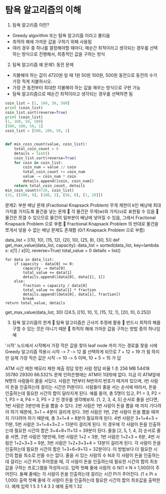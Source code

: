 # 탐욕 알고리즘의 이해
1. 탐욕 알고리즘 이란?
-	Greedy algorithm 또는 탐욕 알고리즘 이라고 불리움
-	최적의 해에 가까운 값을 구하기 위해 사용됨
-	여러 경우 중 하나를 결정해야할 때마다, 매순간 최적이라고 생각되는 경우를 선택하는 방식으로 진행해서, 최종적인 값을 구하는 방식

2. 탐욕 알고리즘 예
문제1: 동전 문제
-	지불해야 하는 값이 4720원 일 때 1원 50원 100원, 500원 동전으로 동전의 수가 가장 적게 지불하시오.
-	가장 큰 동전부터 최대한 지불해야 하는 값을 채우는 방식으로 구현 가능
-	탐욕 알고리즘으로 매순간 최적이라고 생각되는 경우를 선택하면 됨

```python
coin_list = [1, 100, 50, 500]
print (coin_list)
coin_list.sort(reverse=True)
print (coin_list)
[1, 100, 50, 500]
[500, 100, 50, 1]
coin_list = [500, 100, 50, 1]


def min_coin_count(value, coin_list):
    total_coin_count = 0
    details = list()
    coin_list.sort(reverse=True)
    for coin in coin_list:
        coin_num = value // coin
        total_coin_count += coin_num
        value -= coin_num * coin
        details.append([coin, coin_num])
    return total_coin_count, details
min_coin_count(4720, coin_list)
(31, [[500, 9], [100, 2], [50, 0], [1, 20]])
```



문제2: 부분 배낭 문제 (Fractional Knapsack Problem)
무게 제한이 k인 배낭에 최대 가치를 가지도록 물건을 넣는 문제
	각 물건은 무게(w)와 가치(v)로 표현될 수 있음
	물건은 쪼갤 수 있으므로 물건의 일부분이 배낭에 넣어질 수 있음, 그래서 Fractional Knapsack Problem 으로 부름
	Fractional Knapsack Problem 의 반대로 물건을 쪼개서 넣을 수 없는 배낭 문제도 존재함 (0/1 Knapsack Problem 으로 부름)
 
data_list = [(10, 10), (15, 12), (20, 10), (25, 8), (30, 5)]
def get_max_value(data_list, capacity):
    data_list = sorted(data_list, key=lambda x: x[1] / x[0], reverse=True)
    total_value = 0
    details = list()
    

    for data in data_list:
        if capacity - data[0] >= 0:
            capacity -= data[0]
            total_value += data[1]
            details.append([data[0], data[1], 1])
        else:
            fraction = capacity / data[0]
            total_value += data[1] * fraction
            details.append([data[0], data[1], fraction])
            break
    return total_value, details


get_max_value(data_list, 30)
(24.5, [[10, 10, 1], [15, 12, 1], [20, 10, 0.25]])

3. 탐욕 알고리즘의 한계
	탐욕 알고리즘은 근사치 추정에 활용
	반드시 최적의 해를 구할 수 있는 것은 아니기 때문
	최적의 해에 가까운 값을 구하는 방법 중의 하나임
예
 
'시작' 노드에서 시작해서 가장 작은 값을 찾아 leaf node 까지 가는 경로를 찾을 시에
Greedy 알고리즘 적용시 시작 -> 7 -> 12 를 선택하게 되므로 7 + 12 = 19 가 됨
하지만 실제 가장 작은 값은 시작 -> 10 -> 5 이며, 10 + 5 = 15 가 답

ATM
시간 제한	메모리 제한	제출	정답	맞힌 사람	정답 비율
1 초	256 MB	54418	35780	29300	66.532%
문제
인하은행에는 ATM이 1대밖에 없다. 지금 이 ATM앞에 N명의 사람들이 줄을 서있다. 사람은 1번부터 N번까지 번호가 매겨져 있으며, i번 사람이 돈을 인출하는데 걸리는 시간은 Pi분이다.
사람들이 줄을 서는 순서에 따라서, 돈을 인출하는데 필요한 시간의 합이 달라지게 된다. 예를 들어, 총 5명이 있고, P1 = 3, P2 = 1, P3 = 4, P4 = 3, P5 = 2 인 경우를 생각해보자. [1, 2, 3, 4, 5] 순서로 줄을 선다면, 1번 사람은 3분만에 돈을 뽑을 수 있다. 2번 사람은 1번 사람이 돈을 뽑을 때 까지 기다려야 하기 때문에, 3+1 = 4분이 걸리게 된다. 3번 사람은 1번, 2번 사람이 돈을 뽑을 때까지 기다려야 하기 때문에, 총 3+1+4 = 8분이 필요하게 된다. 4번 사람은 3+1+4+3 = 11분, 5번 사람은 3+1+4+3+2 = 13분이 걸리게 된다. 이 경우에 각 사람이 돈을 인출하는데 필요한 시간의 합은 3+4+8+11+13 = 39분이 된다.
줄을 [2, 5, 1, 4, 3] 순서로 줄을 서면, 2번 사람은 1분만에, 5번 사람은 1+2 = 3분, 1번 사람은 1+2+3 = 6분, 4번 사람은 1+2+3+3 = 9분, 3번 사람은 1+2+3+3+4 = 13분이 걸리게 된다. 각 사람이 돈을 인출하는데 필요한 시간의 합은 1+3+6+9+13 = 32분이다. 이 방법보다 더 필요한 시간의 합을 최소로 만들 수는 없다.
줄을 서 있는 사람의 수 N과 각 사람이 돈을 인출하는데 걸리는 시간 Pi가 주어졌을 때, 각 사람이 돈을 인출하는데 필요한 시간의 합의 최솟값을 구하는 프로그램을 작성하시오.
입력
첫째 줄에 사람의 수 N(1 ≤ N ≤ 1,000)이 주어진다. 둘째 줄에는 각 사람이 돈을 인출하는데 걸리는 시간 Pi가 주어진다. (1 ≤ Pi ≤ 1,000)
출력
첫째 줄에 각 사람이 돈을 인출하는데 필요한 시간의 합의 최솟값을 출력한다.
예제 입력 1
5
3 1 4 3 2
예제 출력 1
32
